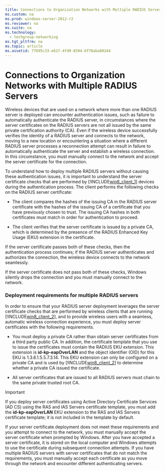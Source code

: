 ```yaml
---
title: Connections to Organization Networks with Multiple RADIUS Servers
ms.custom: na
ms.prod: windows-server-2012-r2
ms.reviewer: na
ms.suite: na
ms.technology: 
  - techgroup-networking
ms.tgt_pltfrm: na
ms.topic: article
ms.assetid: 77695c33-e61f-4fd9-8394-6f70aba80244
---
```

# Connections to Organization Networks with Multiple RADIUS Servers
Wireless devices that are used on a network where more than one RADIUS server is deployed can encounter authentication issues, such as failure to automatically authenticate the RADIUS server, in circumstances where the server certificates on the RADIUS servers are not all issued by the same private certification authority \(CA\). Even if the wireless device successfully verifies the identity of a RADIUS server and connects to the network, moving to a new location or encountering a situation where a different RADIUS server processes a reconnection attempt can result in failure to automatically authenticate the server and establish a wireless connection. In this circumstance, you must manually connect to the network and accept the server certificate for the connection.  
  
To understand how to deploy multiple RADIUS servers without causing these authentication issues, it is important to understand the server certificate checks that are performed by [!INCLUDE[win8_client_1](../Token/win8_client_1_md.md)] devices during the authentication process. The client performs the following checks on the RADIUS server certificate:  
  
-   The client compares the hashes of the issuing CA in the RADIUS server certificate with the hashes of the issuing CA of a certificate that you have previously chosen to trust. The issuing CA hashes in both certificates must match in order for authentication to proceed.  
  
-   The client verifies that the server certificate is issued by a private CA, which is determined by the presence of the RADIUS Enhanced Key Usage \(EKU\) extension in the certificate.  
  
If the server certificate passes both of these checks, then the authentication process continues; if the RADIUS server authenticates and authorizes the connection, the wireless device connects to the network seamlessly.  
  
If the server certificate does not pass both of these checks, Windows silently drops the connection and you must manually connect to the network.  
  
### Deployment requirements for multiple RADIUS servers  
In order to ensure that your RADIUS server deployment leverages the server certificate checks that are performed by wireless clients that are running [!INCLUDE[win8_client_2](../Token/win8_client_2_md.md)], and to provide wireless users with a seamless, automatic wireless connection experience, you must deploy server certificates with the following requirements.  
  
-   You must deploy a private CA rather than obtain server certificates from a third party public CA. In addition, the certificate template that you use to issue the certificates must contain the RADIUS EKU extension. This extension is **id\-kp\-eapOverLAN** and the object identifier \(OID\) for this EKU is 1.3.6.1.5.5.7.3.14. This EKU extension can only be configured on a private CA and is used by [!INCLUDE[win8_client_2](../Token/win8_client_2_md.md)] to determine whether a private CA issued the certificate.  
  
-   All server certificates that are issued to all RADIUS servers must chain to the same private trusted root CA.  
  
> [!IMPORTANT]  
> If you deploy server certificates using Active Directory Certificate Services \(AD CS\) using the RAS and IAS Servers certificate template, you must add the **id\-kp\-eapOverLAN** EKU extension to the RAS and IAS Servers certificate template; it is not included in the template by default.  
  
If your server certificate deployment does not meet these requirements and you attempt to connect to the network, you must manually accept the server certificate when prompted by Windows. After you have accepted a server certificate, it is stored on the local computer and Windows attempts to use the certificate during subsequent connection attempts. If you have multiple RADIUS servers with server certificates that do not match the requirements, you must manually accept each certificate as you move through the network and encounter different authenticating servers.  
  
